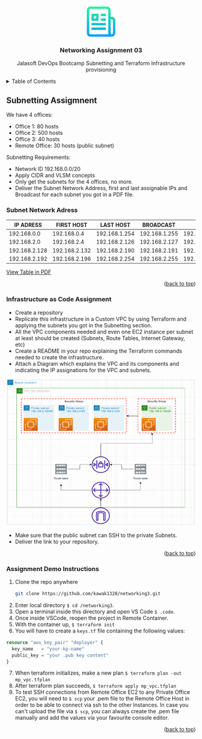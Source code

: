 <br />
<div align="center">
  <a href="https://github.com/kawak1320/networking3">
    <img src="images/logo.png" alt="Logo" width="80" height="80">
  </a>

  <h3 align="center">Networking Assignment 03</h3>

  <p align="center">
    Jalasoft DevOps Bootcamp Subnetting and Terraform Infrastructure provisioning
  </p>
</div>

<details>
  <summary>Table of Contents</summary>
  <ol>
    <li><a href="#subnetting-assigmnent">Subnetting Assignment</a></li>
    <li><a href="#infrastructure-as-code-assignment">Infrastructure as Code Assignment</a></li>
    <li><a href="#assignment-demo-instructions">Assignment Demo Instructions</a></li>
  </ol>
</details>

## Subnetting Assigmnent

We have 4 offices:
* Office 1: 80 hosts
* Office 2: 500 hosts
* Office 3: 40 hosts
* Remote Office: 30 hosts (public subnet)

Subnetting Requirements:
* Network ID 192.168.0.0/20
* Apply CIDR and VLSM concepts
* Only get the subnets for the 4 offices, no more.
* Deliver the Subnet Network Address, first and last assignable IPs and Broadcast for each subnet you got in a PDF file.

### Subnet Network Adress 
| IP ADRESS     | FIRST HOST    | LAST HOST     | BROADCAST       | SUBNET          |
| ---------     | ------------  | ---------     |  ----------     | ----------      | 
| 192.168.0.0   | 192.168.0.4   | 192.168.1.254 |  192.168.1.255  | 192.168.0.0/23  |
| 192.168.2.0   | 192.168.2.4   | 192.168.2.126 |  192.168.2.127  | 192.168.2.0/25  |
| 192.168.2.128 | 192.168.2.132 | 192.168.2.190 |  192.168.2.191  | 192.168.2.128/26|
| 192.168.2.192 | 192.168.2.196 | 192.168.2.254 |  192.168.2.255  | 192.168.2.192/26|
[View Table in PDF](https://github.com/kawak1320/networking3/blob/main/images/networking3-diagrams.pdf)

<p align="right">(<a href="#top">back to top</a>)</p>

### Infrastructure as Code Assignment

* Create a repository
* Replicate this infrastructure in a Custom VPC by using Terraform and applying the subnets you got in the Subnetting section.
* All the VPC components needed and even one EC2 instance per subnet at least should be created (Subnets, Route Tables, Internet Gateway, etc)
* Create a README in your repo explaining the Terraform commands needed to create the infrastructure.
* Attach a Diagram which explains the VPC and its components and indicating the IP assignations for the VPC and subnets.
<img src="https://github.com/kawak1320/networking3/blob/main/images/diagram.png" width="511" height="391">

* Make sure that the public subnet can SSH to the private Subnets. 
* Deliver the link to your repository.

<p align="right">(<a href="#top">back to top</a>)</p>

### Assignment Demo Instructions

1. Clone the repo anywhere
   ```sh
   git clone https://github.com/kawak1320/networking3.git
   ```
2. Enter local directory `$ cd /networking3`.
3. Open a terminal inside this directory and open VS Code `$ .code`.
4. Once inside VSCode, reopen the project in Remote Container.
5. With the container up, `$ terraform init`
6. You will have to create a `keys.tf` file containing the following values:
```terraform
resource "aws_key_pair" "deployer" {
  key_name   = "your-kp-name"
  public_key = "your .pub key content"
}
```
7. When terraform initializes, make a new plan `$ terraform plan -out mp_vpc.tfplan`
8. After terraform plan succeeds, `$ terraform apply mp_vpc.tfplan`
9. To test SSH connections from Remote Office EC2 to any Private Office EC2, you will need to `$ scp` your .pem file to the Remote Office Host in order to be able to connect via ssh to the other Instances. In case you can't upload the file via `$ scp`, you can always create the .pem file manually and add the values via your favourite console editor.

<p align="right">(<a href="#top">back to top</a>)</p>


